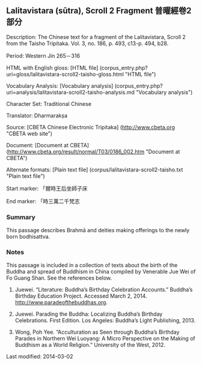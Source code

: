 ## Lalitavistara (sūtra), Scroll 2 Fragment 普曜經卷2部分

Description: The Chinese text for a fragment of the Lalitavistara, Scroll 2 from the Taisho Tripitaka. 
Vol. 3, no. 186, p. 493, c13-p. 494, b28.

Period: Western Jin 265－316

HTML with English gloss: [HTML file] (corpus_entry.php?uri=gloss/lalitavistara-scroll2-taisho-gloss.html "HTML file")

Vocabulary Analysis: [Vocabulary analysis] (corpus_entry.php?uri=analysis/lalitavistara-scroll2-taisho-analysis.md "Vocabulary analysis")

Character Set: Traditional Chinese

Translator: Dharmarakṣa

Source: [CBETA Chinese Electronic Tripitaka] (http://www.cbeta.org "CBETA web site")

Document: [Document at CBETA] (http://www.cbeta.org/result/normal/T03/0186_002.htm "Document at CBETA")

Alternate formats: [Plain text file] (corpus/lalitavistara-scroll2-taisho.txt "Plain text file")

Start marker: 「爾時王后坐師子床

End marker: 「時三萬二千梵志

### Summary
This passage describes Brahmā and deities making offerings to the newly born bodhisattva.

### Notes
This passage is included in a collection of texts about the birth of the Buddha and spread of Buddhism in China compiled by Venerable Jue Wei of Fo Guang Shan. See the references below.

1. Juewei. “Literature: Buddha’s Birthday Celebration Accounts.” Buddha’s Birthday Education Project. Accessed March 2, 2014. <a href="http://www.paradeofthebuddhas.org">http://www.paradeofthebuddhas.org</a>.

2. Juewei. Parading the Buddha: Localizing Buddha’s Birthday Celebrations. First Edition. Los Angeles: Buddha’s Light Publishing, 2013.

3. Wong, Poh Yee. “Acculturation as Seen through Buddha’s Birthday Parades in Northern Wei Luoyang: A Micro Perspective on the Making of Buddhism as a World Religion.” University of the West, 2012.

Last modified: 2014-03-02
